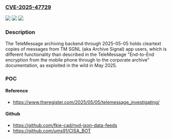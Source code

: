 ### [CVE-2025-47729](https://cve.mitre.org/cgi-bin/cvename.cgi?name=CVE-2025-47729)
![](https://img.shields.io/static/v1?label=Product&message=archiving%20backend&color=blue)
![](https://img.shields.io/static/v1?label=Version&message=0%20&color=brightgreen)
![](https://img.shields.io/static/v1?label=Vulnerability&message=CWE-912%20Hidden%20Functionality&color=brightgreen)

### Description

The TeleMessage archiving backend through 2025-05-05 holds cleartext copies of messages from TM SGNL (aka Archive Signal) app users, which is different functionality than described in the TeleMessage "End-to-End encryption from the mobile phone through to the corporate archive" documentation, as exploited in the wild in May 2025.

### POC

#### Reference
- https://www.theregister.com/2025/05/05/telemessage_investigating/

#### Github
- https://github.com/fkie-cad/nvd-json-data-feeds
- https://github.com/ums91/CISA_BOT


